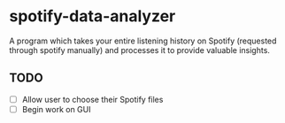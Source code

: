 # spotify-data-analyzer
A program which takes your entire listening history on Spotify (requested through spotify manually) and processes it to provide valuable insights.

## TODO
- [ ] Allow user to choose their Spotify files
- [ ] Begin work on GUI